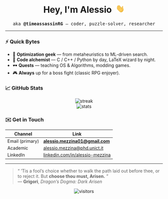 <!-- Profile README – take it, fork it, tweak it, enjoy! -->

<h1 align="center">Hey, I'm Alessio &nbsp;<img src="https://raw.githubusercontent.com/ABSphreak/ABSphreak/master/gifs/Hi.gif" width="28"></h1>
<p align="center">
  <samp>aka <strong>@timeassassinRG</strong> — coder, puzzle-solver, researcher</samp>
</p>

---

### ⚡ Quick Bytes
- 🧩 **Optimization geek** — from metaheuristics to ML-driven search.
- 🚀 **Code alchemist** — C / C++ / Python by day, LaTeX wizard by night.
- 🕶️ **Quests** — teaching OS & Algorithms, modding games.
- 🎮 **Always** up for a boss fight (classic RPG enjoyer).

### 📈 GitHub Stats
<p align="center">
  <img src="https://github-readme-streak-stats.herokuapp.com/?user=timeassassinRG&hide_border=true&date_format=M%20j%5B%2C%20Y%5D" alt="streak"/>
  <br/>
  <img src="https://github-readme-stats.vercel.app/api?username=timeassassinRG&show_icons=true&hide_border=true&count_private=true&include_all_commits=true" alt="stats"/>
</p>

### ✉️ Get in Touch
| Channel | Link |
| ------- | ---- |
| Email (primary) | **alessio.mezzina01@gmail.com** |
| Academic | alessio.mezzina@phd.unict.it |
| LinkedIn | [linkedin.com/in/alessio-mezzina]([https://www.linkedin.com/in/alessio-mezzina](https://www.linkedin.com/in/alessio-mezzina-97b9bb205/)) |

---

> “ ’Tis a fool’s choice whether to walk the path laid out before thee, or to reject it. But **choose thou must, Arisen.** ”  
> — **Grigori**, *Dragon’s Dogma: Dark Arisen*

<p align="center">
  <img src="https://komarev.com/ghpvc/?username=timeassassinRG&style=flat-square&color=blue" alt="visitors"/>
</p>
